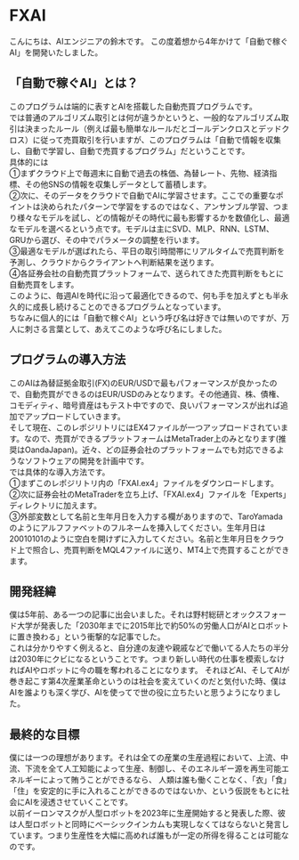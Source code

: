 # FXAI 
こんにちは、AIエンジニアの鈴木です。
この度着想から4年かけて「自動で稼ぐAI」を開発いたしました。

## 「自動で稼ぐAI」とは？
このプログラムは端的に表すとAIを搭載した自動売買プログラムです。<br>
では普通のアルゴリズム取引とは何が違うかというと、一般的なアルゴリズム取引は決まったルール（例えば最も簡単なルールだとゴールデンクロスとデッドクロス）に従って売買取引を行いますが、このプログラムは「自動で情報を収集し、自動で学習し、自動で売買するプログラム」だということです。<br>
具体的には<br>
①まずクラウド上で毎週末に自動で過去の株価、為替レート、先物、経済指標、その他SNSの情報を収集しデータとして蓄積します。<br>
②次に、そのデータをクラウドで自動でAIに学習させます。ここでの重要なポイントは決められたパターンで学習をするのではなく、アンサンブル学習、つまり様々なモデルを試し、どの情報がその時代に最も影響するかを数値化し、最適なモデルを選べるという点です。モデルは主にSVD、MLP、RNN、LSTM、GRUから選び、その中でパラメータの調整を行います。<br>
③最適なモデルが選ばれたら、平日の取引時間帯にリアルタイムで売買判断を予測し、クラウドからクライアントへ判断結果を送ります。<br>
④各証券会社の自動売買プラットフォームで、送られてきた売買判断をもとに自動売買をします。<br>
このように、毎週AIを時代に沿って最適化できるので、何も手を加えずとも半永久的に成長し続けることのできるプログラムとなっています。<br>
ちなみに個人的には「自動で稼ぐAI」という呼び名は好きでは無いのですが、万人に刺さる言葉として、あえてこのような呼び名にしました。

## プログラムの導入方法
このAIは為替証拠金取引(FX)のEUR/USDで最もパフォーマンスが良かったので、自動売買ができるのはEUR/USDのみとなります。その他通貨、株、債権、コモディティ、暗号資産はもテスト中ですので、良いパフォーマンスが出れば追加でアップロードしていきます。<br>
そして現在、このレポジリトリにはEX4ファイルが一つアップロードされています。なので、売買ができるプラットフォームはMetaTrader上のみとなります(推奨はOandaJapan)。近々、どの証券会社のプラットフォームでも対応できるようなソフトウェアの開発を計画中です。<br>
では具体的な導入方法です。<br>
①まずこのレポジリトリ内の「FXAI.ex4」ファイルをダウンロードします。<br>
②次に証券会社のMetaTraderを立ち上げ、「FXAI.ex4」ファイルを「Experts」ディレクトリに加えます。<br>
③外部変数として名前と生年月日を入力する欄がありますので、TaroYamadaのようにアルフファベットのフルネームを挿入してください。生年月日は20010101のように空白を開けずに入力してください。名前と生年月日をクラウド上で照合し、売買判断をMQL4ファイルに送り、MT4上で売買することができます。<br>




## 開発経緯
僕は5年前、ある一つの記事に出会いました。それは野村総研とオックスフォード大学が発表した「2030年までに2015年比で約50%の労働人口がAIとロボットに置き換わる」という衝撃的な記事でした。<br>
これは分かりやすく例えると、自分達の友達や親戚などで働いてる人たちの半分は2030年にクビになるということです。つまり新しい時代の仕事を模索しなければAIやロボットに今の職を奪われることになります。
それほどAI、そしてAIが巻き起こす第4次産業革命というのは社会を変えていくのだと気付いた時、僕はAIを誰よりも深く学び、AIを使ってで世の役に立ちたいと思うようになりました。<br>

## 最終的な目標
僕には一つの理想があります。それは全ての産業の生産過程において、上流、中流、下流を全て人工知能によって生産、制御し、そのエネルギー源を再生可能エネルギーによって賄うことができるなら、
人類は誰も働くことなく、「衣」「食」「住」を安定的に手に入れることができるのではないか、という仮説をもとに社会にAIを浸透させていくことです。<br>
以前イーロンマスクが人型ロボットを2023年に生産開始すると発表した際、彼は人型ロボットと同時にベーシックインカムも実現しなくてはならないと発言しています。つまり生産性を大幅に高めれば誰もが一定の所得を得ることは可能なのです。





